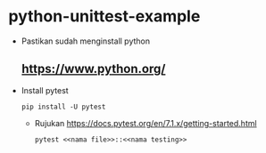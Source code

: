 # python-unittest-example

- Pastikan sudah menginstall python
  ## https://www.python.org/
- Install pytest
  ```
  pip install -U pytest
  ```
  - Rujukan https://docs.pytest.org/en/7.1.x/getting-started.html
    ```
    pytest <<nama file>>::<<nama testing>>
    ```
